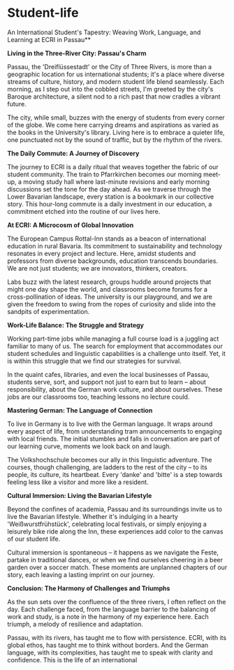 # Student-life
An International Student's Tapestry: Weaving Work, Language, and Learning at ECRI in Passau**

**Living in the Three-River City: Passau's Charm**

Passau, the 'Dreiflüssestadt' or the City of Three Rivers, is more than a geographic location for us international students; it's a place where diverse streams of culture, history, and modern student life blend seamlessly. Each morning, as I step out into the cobbled streets, I'm greeted by the city's Baroque architecture, a silent nod to a rich past that now cradles a vibrant future.

The city, while small, buzzes with the energy of students from every corner of the globe. We come here carrying dreams and aspirations as varied as the books in the University's library. Living here is to embrace a quieter life, one punctuated not by the sound of traffic, but by the rhythm of the rivers.

**The Daily Commute: A Journey of Discovery**

The journey to ECRI is a daily ritual that weaves together the fabric of our student community. The train to Pfarrkirchen becomes our morning meet-up, a moving study hall where last-minute revisions and early morning discussions set the tone for the day ahead. As we traverse through the Lower Bavarian landscape, every station is a bookmark in our collective story. This hour-long commute is a daily investment in our education, a commitment etched into the routine of our lives here.

**At ECRI: A Microcosm of Global Innovation**

The European Campus Rottal-Inn stands as a beacon of international education in rural Bavaria. Its commitment to sustainability and technology resonates in every project and lecture. Here, amidst students and professors from diverse backgrounds, education transcends boundaries. We are not just students; we are innovators, thinkers, creators.

Labs buzz with the latest research, groups huddle around projects that might one day shape the world, and classrooms become forums for a cross-pollination of ideas. The university is our playground, and we are given the freedom to swing from the ropes of curiosity and slide into the sandpits of experimentation.

**Work-Life Balance: The Struggle and Strategy**

Working part-time jobs while managing a full course load is a juggling act familiar to many of us. The search for employment that accommodates our student schedules and linguistic capabilities is a challenge unto itself. Yet, it is within this struggle that we find our strategies for survival.

In the quaint cafes, libraries, and even the local businesses of Passau, students serve, sort, and support not just to earn but to learn – about responsibility, about the German work culture, and about ourselves. These jobs are our classrooms too, teaching lessons no lecture could.

**Mastering German: The Language of Connection**

To live in Germany is to live with the German language. It wraps around every aspect of life, from understanding tram announcements to engaging with local friends. The initial stumbles and falls in conversation are part of our learning curve, moments we look back on and laugh.

The Volkshochschule becomes our ally in this linguistic adventure. The courses, though challenging, are ladders to the rest of the city – to its people, its culture, its heartbeat. Every 'danke' and 'bitte' is a step towards feeling less like a visitor and more like a resident.

**Cultural Immersion: Living the Bavarian Lifestyle**

Beyond the confines of academia, Passau and its surroundings invite us to live the Bavarian lifestyle. Whether it's indulging in a hearty 'Weißwurstfrühstück', celebrating local festivals, or simply enjoying a leisurely bike ride along the Inn, these experiences add color to the canvas of our student life.

Cultural immersion is spontaneous – it happens as we navigate the Feste, partake in traditional dances, or when we find ourselves cheering in a beer garden over a soccer match. These moments are unplanned chapters of our story, each leaving a lasting imprint on our journey.

**Conclusion: The Harmony of Challenges and Triumphs**

As the sun sets over the confluence of the three rivers, I often reflect on the day. Each challenge faced, from the language barrier to the balancing of work and study, is a note in the harmony of my experience here. Each triumph, a melody of resilience and adaptation.

Passau, with its rivers, has taught me to flow with persistence. ECRI, with its global ethos, has taught me to think without borders. And the German language, with its complexities, has taught me to speak with clarity and confidence. This is the life of an international
